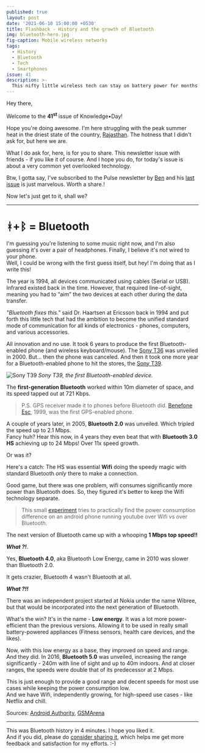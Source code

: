 ```yaml
---
published: true
layout: post
date: '2021-06-10 15:00:00 +0530'
title: Flashback - History and the growth of Bluetooth
img: bluetooth-hero.jpg
fig-caption: Mobile wireless networks
tags:
  - History
  - Bluetooth
  - Tech
  - Smartphones
issue: 41
description: >-
  This nifty little wireless tech can stay on battery power for months. You gotta know how this thing developed...
---
```

Hey there,

Welcome to the <strong>41<sup>st</sup></strong> issue of Knowledge•Day!  

Hope you're doing awesome. I'm here struggling with the peak summer heat in the driest state of the country, [Rajasthan](https://en.wikipedia.org/wiki/Rajasthan). The hotness that I didn't ask for, but here we are.  

What I do ask for, here, is for you to share. This newsletter issue with friends - if you like it of course. And I hope you do, for today's issue is about a very common yet overlooked technology.  

Btw, I gotta say, I've subscribed to the Pulse newsletter by [Ben](https://twitter.com/PerspectiveIX) and his [last issue](https://perspectiveix.substack.com/p/the-curiosity-itch) is just marvelous. Worth a share.!  

Now let's just get to it, shall we?  

----

# ᚼ+ᛒ = Bluetooth

I'm guessing you're listening to some music right now, and I'm also guessing it's over a pair of headphones. Finally, I believe it's not wired to your phone.    
Well, I could be wrong with the first guess itself, but hey! I'm doing that as I write this!   

The year is 1994, all devices communicated using cables (Serial or USB). Infrared existed back in the time. However, that required line-of-sight, meaning you had to “aim” the two devices at each other during the data transfer.  

_"Bluetooth fixes this."_ said Dr. Haartsen at Ericsson back in 1994 and put forth this little tech that had the ambition to become the unified standard mode of communication for all kinds of electronics - phones, computers, and various accessories.  

All innovation and no use. It took 6 years to produce the first Bluetooth-enabled phone (and wireless keyboard/mouse). The [Sony T36](https://www.gsmarena.com/ericsson_t36-190.php) was unveiled in 2000. But... then the phone was canceled. And then it took one more year for a Bluetooth-enabled phone to hit the stores, the [Sony T39](https://www.gsmarena.com/ericsson_t39-252.php).   

![Sony T39](https://fdn.gsmarena.com/imgroot/news/21/05/flashback-bluetooht/inline/-650/gsmarena_005.jpg)
_Sony T39, the first Bluetooth-enabled device._

The **first-generation Bluetooth** worked within 10m diameter of space, and its speed tapped out at 721 Kbps.  

> P.S. GPS receiver made it to phones before Bluetooth did. [Benefone Esc](https://www.gsmarena.com/benefon_esc!-44.php), 1999, was the first GPS-enabled phone.  

A couple of years later, in 2005, **Bluetooth 2.0** was unveiled. Which tripled the speed up to 2.1 Mbps.  
Fancy huh? Hear this now, in 4 years they even beat that with **Bluetooth 3.0 HS** achieving up to 24 Mbps! Over 11x speed growth.   

Or was it?   

Here's a catch: The HS was essential **Wifi** doing the speedy magic with standard Bluetooth _only_ there to make a connection.   

Good game, but there was one problem, wifi consumes significantly more power than Bluetooth does. So, they figured it's better to keep the Wifi technology separate.  

> This small [experiment](https://www.clearevo.com/ecodroidlink/bluetooth_vs_wifi_on_android_battery_consumption/index.html) tries to practically find the power consumption difference on an android phone running youtube over Wifi vs over Bluetooth.  

The next version of Bluetooth came up with a whooping **1 Mbps top speed!!**  

_**What ?!**_.  

Yes, **Bluetooth 4.0**, aka Bluetooth Low Energy, came in 2010 was slower than Bluetooth 2.0.  

It gets crazier, Bluetooth 4 wasn't Bluetooth at all.  

_**What ?!!**_  

There was an independent project started at Nokia under the name Wibree, but that would be incorporated into the next generation of Bluetooth.  

What's the win? It's in the name - **Low energy**. It was a lot more power-efficient than the previous versions. Allowing it to be used in really small battery-powered appliances (Fitness sensors, health care devices, and the likes).    

Now, with this low energy as a base, they improved on speed and range. And they did. In 2016, **Bluetooth 5.0** was unveiled, increasing the range significantly - 240m with line of sight and up to 40m indoors. And at closer ranges, the speeds were double that of its predecessor at 2 Mbps.   

This is just enough to provide a good range and decent speeds for most use cases while keeping the power consumption low.   
And we have Wifi, independently growing, for high-speed use cases - like Netflix and chill.   

Sources: [Android Authority](https://www.androidauthority.com/history-bluetooth-explained-846345/), [GSMArena](https://www.gsmarena.com/flashback_a_brief_history_of_bluetooth-news-49119.php)   

---

This was Bluetooth history in 4 minutes. I hope you liked it.   
And if you did, please do [consider sharing it]({{site.baseurl}}/bluetooth-history/), which helps me get more feedback and satisfaction for my efforts. :-)   
